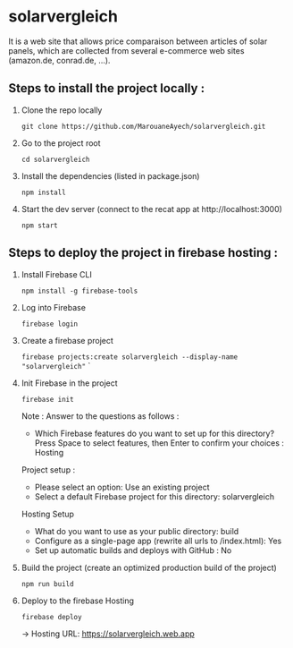 # solarvergleich

It is a web site that allows price comparaison between articles of solar panels, which are collected from several e-commerce web sites (amazon.de, conrad.de, ...).

## Steps to install the project locally :

1. Clone the repo locally

    `git clone https://github.com/MarouaneAyech/solarvergleich.git`

2. Go to the project root

    `cd solarvergleich`

3. Install the dependencies (listed in package.json)

    `npm install`

4. Start the dev server (connect to the recat app at http://localhost:3000)

    `npm start`

## Steps to deploy the project in firebase hosting :

1. Install Firebase CLI

    `npm install -g firebase-tools`

2. Log into Firebase

    `firebase login`

3. Create a firebase project

    `firebase projects:create solarvergleich --display-name "solarvergleich"`
`
4. Init Firebase in the project

    `firebase init`

    Note : Answer to the questions as follows :

    - Which Firebase features do you want to set up for this directory? Press Space to select features, then Enter to confirm your choices : Hosting
    
    Project setup :

    - Please select an option: Use an existing project
    - Select a default Firebase project for this directory: solarvergleich

    Hosting Setup

    - What do you want to use as your public directory: build
    - Configure as a single-page app (rewrite all urls to /index.html): Yes
    - Set up automatic builds and deploys with GitHub : No

5. Build the project (create an optimized production build of the project)
    
    `npm run build`

6. Deploy to the firebase Hosting

    `firebase deploy`

    -> Hosting URL: https://solarvergleich.web.app